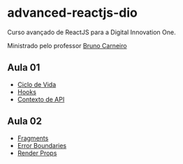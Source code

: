 # advanced-reactjs-dio

Curso avançado de ReactJS para a Digital Innovation One.

Ministrado pelo professor [Bruno Carneiro](https://github.com/Tautorn)


## Aula 01
- [Ciclo de Vida](./life-cycle)
- [Hooks](./hooks)
- [Contexto de API](./context-api)


## Aula 02
- [Fragments](./fragments)
- [Error Boundaries](./error-boundaries)
- [Render Props](./render-props)
